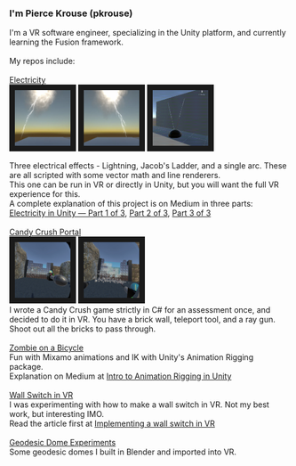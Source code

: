 ### I'm Pierce Krouse (pkrouse)

<!--
**pkrouse/pkrouse** is a ✨ _special_ ✨ repository because its `README.md` (this file) appears on your GitHub profile.

Here are some ideas to get you started:

- 🔭 I’m currently working on ...
- 🌱 I’m currently learning ...
- 👯 I’m looking to collaborate on ...
- 🤔 I’m looking for help with ...
- 💬 Ask me about ...
- 📫 How to reach me: ...
- 😄 Pronouns: ...
- ⚡ Fun fact: ...
-->
I'm a VR software engineer, specializing in the Unity platform, and currently learning the Fusion framework.<br><br>
My repos include:<br><br>
[Electricity](https://github.com/pkrouse/Electricity)<br>
<img src="images/Lightning1.png" width="100" height="100" border="10"/> <img src="images/Lightning2.png" width="100" height="100" border="10"/> <img src="images/JacobsLadder.gif" width="100" height="100" border="10"/>

Three electrical effects - Lightning, Jacob's Ladder, and a single arc.  These are all scripted with some vector math and line renderers.<br>
This one can be run in VR or directly in Unity, but you will want the full VR experience for this.<br>
A complete explanation of this project is on Medium in three parts:<br>
[Electricity in Unity — Part 1 of 3](https://medium.com/@pierce.krouse/electricity-in-unity-part-1-of-3-3424380f7b51), 
[Part 2 of 3](https://medium.com/@pierce.krouse/electricity-in-unity-part-2-of-3-2ba17f68097d), 
[Part 3 of 3](https://medium.com/@pierce.krouse/electricity-in-unity-part-3-of-3-522f923a516a)<br><br>
[Candy Crush Portal](https://github.com/pkrouse/CandyCrushPortal)<br>
<img src="images/CCBlast2.jpeg" width="100" height="100" border="10"/> <img src="images/CCBlast1.jpeg" width="100" height="100" border="10"/><br>
I wrote a Candy Crush game strictly in C# for an assessment once, and decided to do it in VR. You have a brick wall, teleport tool, and a ray gun.<br>
Shoot out all the bricks to pass through.<br><br>
[Zombie on a Bicycle](https://github.com/pkrouse/ZombieOnABicycle)<br>
Fun with Mixamo animations and IK with Unity's Animation Rigging package.<br>
Explanation on Medium at [Intro to Animation Rigging in Unity](https://medium.com/@pierce.krouse/intro-to-animation-rigging-in-unity-71499d70e595)<br><br>
[Wall Switch in VR](https://github.com/pkrouse/WallSwitchInVR)<br>
I was experimenting with how to make a wall switch in VR.  Not my best work, but interesting IMO.<br>
Read the article first at [Implementing a wall switch in VR](https://medium.com/@pierce.krouse/implementing-a-wall-switch-in-vr-869b64885e49)<br><br>
[Geodesic Dome Experiments](https://github.com/pkrouse/DomeExperiments)<br>
Some geodesic domes I built in Blender and imported into VR.<br>

